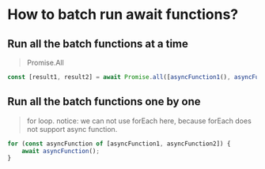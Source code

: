 # How to batch run await functions?

## Run all the batch functions at a time

> Promise.All

```js
const [result1, result2] = await Promise.all([asyncFunction1(), asyncFunction2()]);
```

## Run all the batch functions one by one

> for loop. notice: we can not use forEach here, because forEach does not support async function.

```js
for (const asyncFunction of [asyncFunction1, asyncFunction2]) {
    await asyncFunction();
}
```
